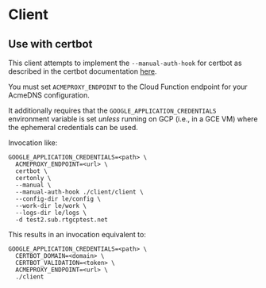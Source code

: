 # Client

## Use with certbot

This client attempts to implement the `--manual-auth-hook` for certbot as
described in the certbot documentation
[here](https://eff-certbot.readthedocs.io/en/stable/using.html#hooks).

You must set `ACMEPROXY_ENDPOINT` to the Cloud Function endpoint for your AcmeDNS
configuration.

It additionally requires that the `GOOGLE_APPLICATION_CREDENTIALS` environment
variable is set *unless* running on GCP (i.e., in a GCE VM) where the ephemeral
credentials can be used.

Invocation like:

```
GOOGLE_APPLICATION_CREDENTIALS=<path> \
  ACMEPROXY_ENDPOINT=<url> \
  certbot \
  certonly \
  --manual \
  --manual-auth-hook ./client/client \
  --config-dir le/config \
  --work-dir le/work \
  --logs-dir le/logs \
  -d test2.sub.rtgcptest.net
```

This results in an invocation equivalent to:

```
GOOGLE_APPLICATION_CREDENTIALS=<path> \
  CERTBOT_DOMAIN=<domain> \
  CERTBOT_VALIDATION=<token> \
  ACMEPROXY_ENDPOINT=<url> \
  ./client
```
